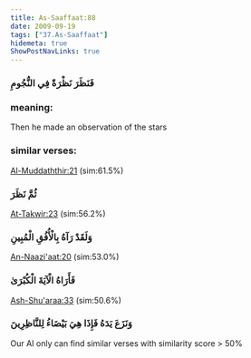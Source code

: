 ```yaml
---
title: As-Saaffaat:88
date: 2009-09-19
tags: ["37.As-Saaffaat"]
hidemeta: true 
ShowPostNavLinks: true 
---
```

### فَنَظَرَ نَظْرَةً فِي النُّجُومِ
### meaning: 
Then he made an observation of the stars
### similar verses: 

[Al-Muddaththir:21](/74/21) (sim:61.5%)

### ثُمَّ نَظَرَ

[At-Takwir:23](/81/23) (sim:56.2%)

### وَلَقَدْ رَآهُ بِالْأُفُقِ الْمُبِينِ

[An-Naazi'aat:20](/79/20) (sim:53.0%)

### فَأَرَاهُ الْآيَةَ الْكُبْرَىٰ

[Ash-Shu'araa:33](/26/33) (sim:50.6%)

### وَنَزَعَ يَدَهُ فَإِذَا هِيَ بَيْضَاءُ لِلنَّاظِرِينَ

Our AI only can find similar verses with similarity score > 50% 
